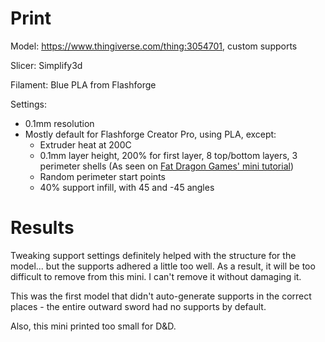 # Print

Model: https://www.thingiverse.com/thing:3054701, custom supports

Slicer: Simplify3d

Filament: Blue PLA from Flashforge

Settings:
- 0.1mm resolution
- Mostly default for Flashforge Creator Pro, using PLA, except:
    - Extruder heat at 200C
    - 0.1mm layer height, 200% for first layer, 8 top/bottom layers, 3 perimeter shells (As seen on [Fat Dragon Games' mini tutorial](https://www.youtube.com/watch?time_continue=716&v=AqEWl51s9Rw&feature=emb_logo))
    - Random perimeter start points
    - 40% support infill, with 45 and -45 angles

# Results

Tweaking support settings definitely helped with the structure for the model... but the supports adhered a little too well. As a result, it will be too difficult to remove from this mini. I can't remove it without damaging it.

This was the first model that didn't auto-generate supports in the correct places - the entire outward sword had no supports by default.

Also, this mini printed too small for D&D.

